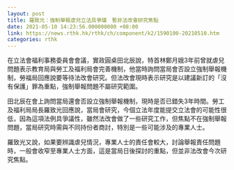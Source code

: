 ```yaml
---
layout: post
title: 羅致光：強制舉報虐兒立法具爭議　暫非法改會研究焦點
date: 2021-05-10 14:23:56.000000000 +08:00
link: https://news.rthk.hk/rthk/ch/component/k2/1590100-20210510.htm
categories: rthk
---
```


在立法會福利事務委員會會議，實政圓桌田北辰說，特首林鄭月娥3年前曾就虐兒問題表示教育局與勞工及福利局會完善機制，他當時詢問當局會否設立強制舉報機制，勞福局回應說要等待法改會研究。但法改會現時表示研究是以建議新訂的「沒有保護」罪為重點，強制舉報問題不屬研究範圍。

田北辰在會上詢問當局還會否設立強制舉報機制，現時是否已錯失3年時間。勞工及福利局局長羅致光回應說，當局會研究，今個立法年度能提交立法會的可能性很低，因為這項法例具爭議性，雖然法改會做了一些研究工作，但焦點不在強制舉報問題，當局研究時需與不同持份者商討，特別是一些可能涉及的專業人士。

羅致光又說，如果要辨識虐兒情況，專業人士的責任會較大，討論舉報責任問題時，一般會收窄至專業人士方面，這是當局日後探討的重點，但並非法改會今次研究焦點。
